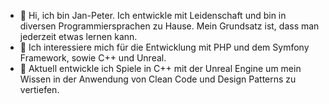 - 👋 Hi, ich bin Jan-Peter. Ich entwickle mit Leidenschaft und bin in diversen Programmiersprachen zu Hause. Mein Grundsatz ist, dass man jederzeit etwas lernen kann.
- 👀 Ich interessiere mich für die Entwicklung mit PHP und dem Symfony Framework, sowie C++ und Unreal.
- 🌱 Aktuell entwickle ich Spiele in C++ mit der Unreal Engine um mein Wissen in der Anwendung von Clean Code und Design Patterns zu vertiefen.


